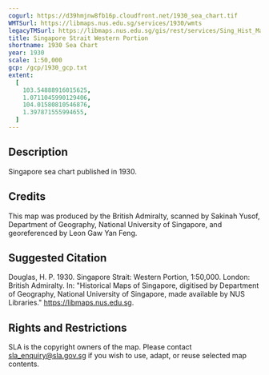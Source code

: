 ```yaml
---
cogurl: https://d39hmjnw8fb16p.cloudfront.net/1930_sea_chart.tif
WMTSurl: https://libmaps.nus.edu.sg/services/1930/wmts
legacyTMSurl: https://libmaps.nus.edu.sg/gis/rest/services/Sing_Hist_Maps/1930/MapServer/tile/{z}/{y}/{x}
title: Singapore Strait Western Portion
shortname: 1930 Sea Chart
year: 1930
scale: 1:50,000
gcp: /gcp/1930_gcp.txt
extent:
  [
    103.54888916015625,
    1.0711045990129406,
    104.01580810546876,
    1.397871555994655,
  ]
---
```


## Description

Singapore sea chart published in 1930.

## Credits

This map was produced by the British Admiralty, scanned by Sakinah Yusof, Department of Geography, National University of Singapore, and georeferenced by Leon Gaw Yan Feng.

## Suggested Citation

Douglas, H. P. 1930. Singapore Strait: Western Portion, 1:50,000. London: British Admiralty. In: "Historical Maps of Singapore, digitised by Department of Geography, National University of Singapore, made available by NUS Libraries." https://libmaps.nus.edu.sg.

## Rights and Restrictions

SLA is the copyright owners of the map. Please contact sla_enquiry@sla.gov.sg if you wish to use, adapt, or reuse selected map contents.
